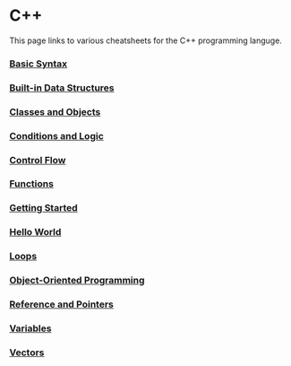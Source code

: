 # C++
This page links to various cheatsheets for the C++ programming languge.

### [Basic Syntax](/basic-syntax.md)
### [Built-in Data Structures](built-in-data-structures.md)
### [Classes and Objects](classes-and-objects.md)
### [Conditions and Logic](conditions-and-logic.md)
### [Control Flow](control-flow.md)
### [Functions](functions.md)
### [Getting Started](getting-started.md)
### [Hello World](hello-world.md)
### [Loops](loops.md)
### [Object-Oriented Programming](object-oriented-programming.md)
### [Reference and Pointers](reference-and-pointers.md)
### [Variables](variables.md)
### [Vectors](vectors.md)